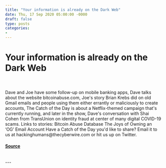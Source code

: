 ```yaml
---
title: "Your information is already on the Dark Web"
date: Thu, 17 Sep 2020 05:00:00 -0000
draft: false
type: posts
categories: 
- 
---
```

# Your information is already on the Dark Web

<br/>

<br/>
Dave and Joe have some follow-up on mobile banking apps, Dave talks about the website bitcoinabuse.com, Joe's story Brian Krebs did on old Gmail emails and people using them either errantly or maliciously to create accounts, The Catch of the Day is about a Netflix-themed campaign that's currently running, and later in the show, Dave's conversation with Shai Cohen from TransUnion on identity fraud at center of many digital COVID-19 scams. Links to stories: Bitcoin Abuse Database The Joys of Owning an ‘OG’ Email Account Have a Catch of the Day you'd like to share? Email it to us at hackinghumans@thecyberwire.com or hit us up on Twitter.

#### [Source](https://thecyberwire.com/podcasts/hacking-humans/116/notes)

<br/>
---

